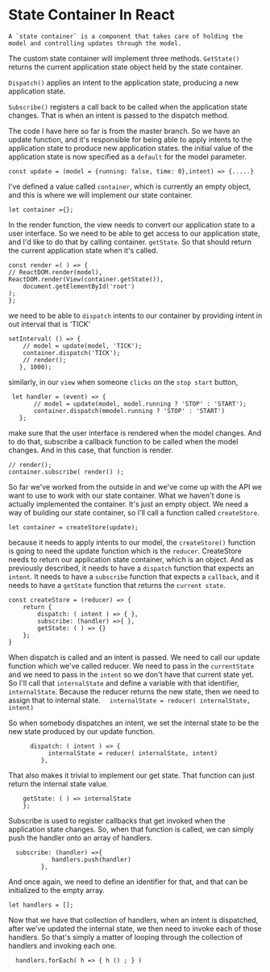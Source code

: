 # State Container In React
```
A `state container` is a component that takes care of holding the model and controlling updates through the model.
```

The custom state container will implement three methods. 
`GetState()` 
returns the current application state object held by the state container.

`Dispatch()` 
applies an intent to the application state, producing a new application state.

`Subscribe()` 
registers a call back to be called when the application state changes. That is when an intent is passed to the dispatch method.

The code I have here so far is from the master branch. So we have an update function, and it's responsible for being able to apply intents to the application state to produce new application states.
the initial value of the application state is now specified as a `default` for the model parameter.
```
const update = (model = {running: false, time: 0},intent) => {.....}
```
I've defined a value called `container`, which is currently an empty object, and this is where we will implement our state container.
```
let container ={};
```

In the render function, the view needs to convert our application state to a user interface. So we need to be able to get access to our application state, and I'd like to do that by calling container. `getState`. So that should return the current application state when it's called.
```
const render =( ) => {
// ReactDOM.render(model),
ReactDOM.render(View(container.getState()),
    document.getElementById('root')
);
};
```

we need to be able to `dispatch` intents to our container by providing intent in out interval that is 'TICK' 
```
setInterval( () => {
    // model = update(model, 'TICK');
    container.dispatch('TICK');
    // render();
   }, 1000);
 ```
 
 similarly, in our `view` when someone `clicks` on the `stop start` button, 
 ```
  let handler = (event) => {
        // model = update(model, model.running ? 'STOP' : 'START'); 
        container.dispatch(mmodel.running ? 'STOP' : 'START')
    };
 ```
 
make sure that the user interface is rendered when the model changes. And to do that, subscribe a callback function to be called when the model changes. And in this case, that function is render.
```
// render();
container.subscribe( render() );
```

So far we've worked from the outside in and we've come up with the API we want to use to work with our state container. What we haven't done is actually implemented the container. It's just an empty object. We need a way of building our state container, so I'll call a function called `createStore`.
```
let container = createStore(update);
```

because it needs to apply intents to our model, the `createStore()` function is going to need the update function which is the `reducer`. 
CreateStore needs to return our application state container, which is an object. And as previously described, it needs to have a `dispatch` function that expects an `intent`. It needs to have a `subscribe` function that expects a `callback`, and it needs to have a `getState` function that returns the `current state`.
```
const createStore = (reducer) => {
    return {
        dispatch: ( intent ) => { },
        subscribe: (handler) =>{ },
        getState: ( ) => {}
    };
}
```

When dispatch is called and an intent is passed. We need to call our update function which we've called reducer. We need to pass in the `currentState` and we need to pass in the `intent` so we don't have that current state yet. So I'll call that  `internalState` and define a variable with that identifier, `internalState`. Because the reducer returns the new state, then we need to assign that to internal state. `  internalState = reducer( internalState, intent)`

So when somebody dispatches an intent, we set the internal state to be the new state produced by our update function.
```
      dispatch: ( intent ) => {
           internalState = reducer( internalState, intent)
         },
```

That also makes it trivial to implement our get state. That function can just return the internal state value.
```
    getState: ( ) => internalState
    };
```

Subscribe is used to register callbacks that get invoked when the application state changes. So, when that function is called, we can simply push the handler onto an array of handlers.
```
  subscribe: (handler) =>{
            handlers.push(handler)
         },
 ```

And once again, we need to define an identifier for that, and that can be initialized to the empty array.
```
let handlers = [];
```

Now that we have that collection of handlers, when an intent is dispatched, after we've updated the internal state, we then need to invoke each of those handlers. So that's simply a matter of looping through the collection of handlers and invoking each one.
```
  handlers.forEach( h => { h () ; } )
```


